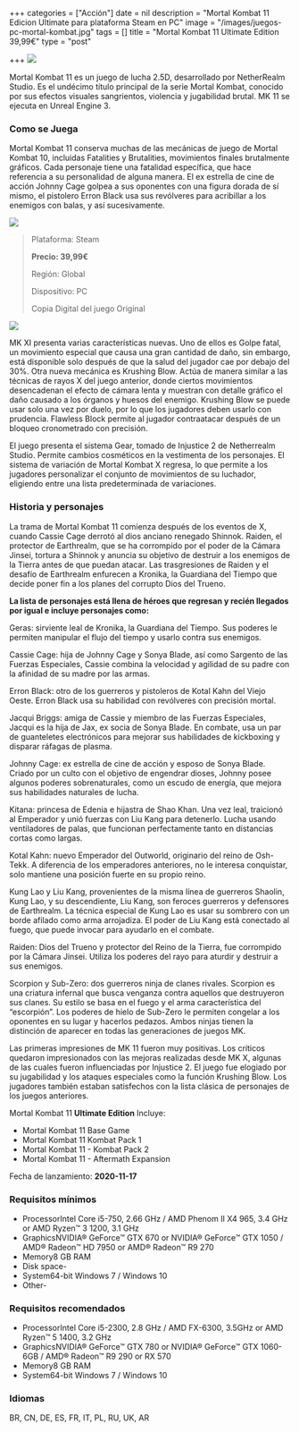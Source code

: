 +++
categories = ["Acción"]
date = nil
description = "Mortal Kombat 11 Edicion Ultimate para plataforma Steam en PC"
image = "/images/juegos-pc-mortal-kombat.jpg"
tags = []
title = "Mortal Kombat 11 Ultimate Edition 39,99€"
type = "post"

+++
![](/images/pedir-boton-1.png)

Mortal Kombat 11 es un juego de lucha 2.5D, desarrollado por NetherRealm Studio. Es el undécimo título principal de la serie Mortal Kombat, conocido por sus efectos visuales sangrientos, violencia y jugabilidad brutal. MK 11 se ejecuta en Unreal Engine 3.

### Como se Juega

Mortal Kombat 11 conserva muchas de las mecánicas de juego de Mortal Kombat 10, incluidas Fatalities y Brutalities, movimientos finales brutalmente gráficos. Cada personaje tiene una fatalidad específica, que hace referencia a su personalidad de alguna manera. El ex estrella de cine de acción Johnny Cage golpea a sus oponentes con una figura dorada de sí mismo, el pistolero Erron Black usa sus revólveres para acribillar a los enemigos con balas, y así sucesivamente.

![](/images/juegos-pc-mortal-kombat2.jpg)

> Plataforma: Steam
>
> **Precio: 39,99€**
>
> Región: Global
>
> Dispositivo: PC
>
> Copia Digital del juego Original

![](/images/juegos-pc-mortal-kombat3.jpg)

MK XI presenta varias características nuevas. Uno de ellos es Golpe fatal, un movimiento especial que causa una gran cantidad de daño, sin embargo, está disponible solo después de que la salud del jugador cae por debajo del 30%. Otra nueva mecánica es Krushing Blow. Actúa de manera similar a las técnicas de rayos X del juego anterior, donde ciertos movimientos desencadenan el efecto de cámara lenta y muestran con detalle gráfico el daño causado a los órganos y huesos del enemigo. Krushing Blow se puede usar solo una vez por duelo, por lo que los jugadores deben usarlo con prudencia. Flawless Block permite al jugador contraatacar después de un bloqueo cronometrado con precisión.

El juego presenta el sistema Gear, tomado de Injustice 2 de Netherrealm Studio. Permite cambios cosméticos en la vestimenta de los personajes. El sistema de variación de Mortal Kombat X regresa, lo que permite a los jugadores personalizar el conjunto de movimientos de su luchador, eligiendo entre una lista predeterminada de variaciones.

### Historia y personajes

La trama de Mortal Kombat 11 comienza después de los eventos de X, cuando Cassie Cage derrotó al dios anciano renegado Shinnok. Raiden, el protector de Earthrealm, que se ha corrompido por el poder de la Cámara Jinsei, tortura a Shinnok y anuncia su objetivo de destruir a los enemigos de la Tierra antes de que puedan atacar. Las trasgresiones de Raiden y el desafío de Earthrealm enfurecen a Kronika, la Guardiana del Tiempo que decide poner fin a los planes del corrupto Dios del Trueno.

**La lista de personajes está llena de héroes que regresan y recién llegados por igual e incluye personajes como:**

Geras: sirviente leal de Kronika, la Guardiana del Tiempo. Sus poderes le permiten manipular el flujo del tiempo y usarlo contra sus enemigos.

Cassie Cage: hija de Johnny Cage y Sonya Blade, así como Sargento de las Fuerzas Especiales, Cassie combina la velocidad y agilidad de su padre con la afinidad de su madre por las armas.

Erron Black: otro de los guerreros y pistoleros de Kotal Kahn del Viejo Oeste. Erron Black usa su habilidad con revólveres con precisión mortal.

Jacqui Briggs: amiga de Cassie y miembro de las Fuerzas Especiales, Jacqui es la hija de Jax, ex socia de Sonya Blade. En combate, usa un par de guanteletes electrónicos para mejorar sus habilidades de kickboxing y disparar ráfagas de plasma.

Johnny Cage: ex estrella de cine de acción y esposo de Sonya Blade. Criado por un culto con el objetivo de engendrar dioses, Johnny posee algunos poderes sobrenaturales, como un escudo de energía, que mejora sus habilidades naturales de lucha.

Kitana: princesa de Edenia e hijastra de Shao Khan. Una vez leal, traicionó al Emperador y unió fuerzas con Liu Kang para detenerlo. Lucha usando ventiladores de palas, que funcionan perfectamente tanto en distancias cortas como largas.

Kotal Kahn: nuevo Emperador del Outworld, originario del reino de Osh-Tekk. A diferencia de los emperadores anteriores, no le interesa conquistar, solo mantiene una posición fuerte en su propio reino.

Kung Lao y Liu Kang, provenientes de la misma línea de guerreros Shaolin, Kung Lao, y su descendiente, Liu Kang, son feroces guerreros y defensores de Earthrealm. La técnica especial de Kung Lao es usar su sombrero con un borde afilado como arma arrojadiza. El poder de Liu Kang está conectado al fuego, que puede invocar para ayudarlo en el combate.

Raiden: Dios del Trueno y protector del Reino de la Tierra, fue corrompido por la Cámara Jinsei. Utiliza los poderes del rayo para aturdir y destruir a sus enemigos.

Scorpion y Sub-Zero: dos guerreros ninja de clanes rivales. Scorpion es una criatura infernal que busca venganza contra aquellos que destruyeron sus clanes. Su estilo se basa en el fuego y el arma característica del “escorpión”. Los poderes de hielo de Sub-Zero le permiten congelar a los oponentes en su lugar y hacerlos pedazos. Ambos ninjas tienen la distinción de aparecer en todas las generaciones de juegos MK.

Las primeras impresiones de MK 11 fueron muy positivas. Los críticos quedaron impresionados con las mejoras realizadas desde MK X, algunas de las cuales fueron influenciadas por Injustice 2. El juego fue elogiado por su jugabilidad y los ataques especiales como la función Krushing Blow. Los jugadores también estaban satisfechos con la lista clásica de personajes de los juegos anteriores.

Mortal Kombat 11 **Ultimate Edition** Incluye:

* Mortal Kombat 11 Base Game
* Mortal Kombat 11 Kombat Pack 1
* Mortal Kombat 11 - Kombat Pack 2
* Mortal Kombat 11 - Aftermath Expansion

Fecha de lanzamiento: **2020-11-17**

### Requisitos mínimos

* ProcessorIntel Core i5-750, 2.66 GHz / AMD Phenom II X4 965, 3.4 GHz or AMD Ryzen™ 3 1200, 3.1 GHz
* GraphicsNVIDIA® GeForce™ GTX 670 or NVIDIA® GeForce™ GTX 1050 / AMD® Radeon™ HD 7950 or AMD® Radeon™ R9 270
* Memory8 GB RAM
* Disk space-
* System64-bit Windows 7 / Windows 10
* Other-

### Requisitos recomendados

* ProcessorIntel Core i5-2300, 2.8 GHz / AMD FX-6300, 3.5GHz or AMD Ryzen™ 5 1400, 3.2 GHz
* GraphicsNVIDIA® GeForce™ GTX 780 or NVIDIA® GeForce™ GTX 1060-6GB / AMD® Radeon™ R9 290 or RX 570
* Memory8 GB RAM
* System64-bit Windows 7 / Windows 10

### Idiomas

BR, CN, DE, ES, FR, IT, PL, RU, UK, AR